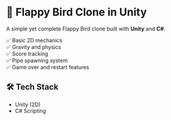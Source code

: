 # 🐤 Flappy Bird Clone in Unity

A simple yet complete Flappy Bird clone built with **Unity** and **C#**.

✅ Basic 2D mechanics  
✅ Gravity and physics  
✅ Score tracking  
✅ Pipe spawning system  
✅ Game over and restart features

## 🛠 Tech Stack

- Unity (2D)
- C# Scripting
